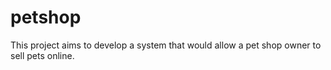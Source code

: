 # petshop

This project aims to develop a system that would allow a pet shop owner to sell pets online.
